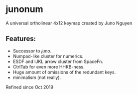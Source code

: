 # junonum
A universal ortholinear 4x12 keymap created by Juno Nguyen

## Features:
* Successor to *juno*.
* Numpad-like cluster for numerics.
* ESDF and IJKL arrow cluster from SpaceFn.
* CtrlTab for even more HHKB-ness.
* Huge amount of omissions of the redundant keys.
* minimalism (not really).

Refined since Oct 2019